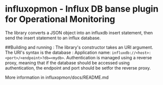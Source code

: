 # influxopmon - Influx DB banse plugin for Operational Monitoring
The library converts a JSON object into an influxdb insert statement, then send the insert statement to an influx database.

##Building and running :
The library's constructor takes an URI argument. The URI's syntax is the database :
Application name: `influxdb://<host>:<port>/<endpoint>?db=<mydb>`. Authentication is managed using a reverse proxy, meaning that if the database should be accessed using authentication, the endpoint and port should be setfor the reverse proxy.

More information in influxopmon/docs/README.md
